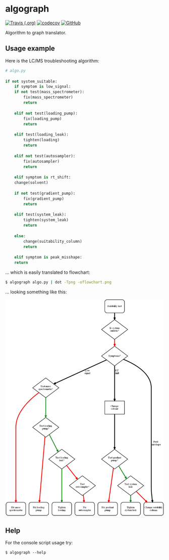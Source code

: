 # algograph

[![Travis (.org)](https://img.shields.io/travis/genadijrazdorov/algograph?logo=travis)](https://travis-ci.org/genadijrazdorov/algograph)
[![codecov](https://codecov.io/gh/genadijrazdorov/algograph/branch/master/graph/badge.svg)](https://codecov.io/gh/genadijrazdorov/algograph)
[![GitHub](https://img.shields.io/github/license/genadijrazdorov/algograph)](https://github.com/genadijrazdorov/algograph/blob/master/LICENSE)

Algorithm to graph translator.

## Usage example

Here is the LC/MS troubleshooting algorithm:

```python
# algo.py

if not system_suitable:
    if symptom is low_signal:
	if not test(mass_spectrometer):
	    fix(mass_spectrometer)
	    return

	elif not test(loading_pump):
	    fix(loading_pump)
	    return

	elif test(loading_leak):
	    tighten(loading)
	    return

	elif not test(autosampler):
	    fix(autosampler)
	    return

    elif symptom is rt_shift:
	change(solvent)

	if not test(gradient_pump):
	    fix(gradient_pump)
	    return

	elif test(system_leak):
	    tighten(system_leak)
	    return

	else:
	    change(suitability_column)
	    return

    elif symptom is peak_misshape:
	return

```

... which is easily translated to flowchart:

```bash
$ algograph algo.py | dot -Tpng -oflowchart.png

```

... looking something like this:

![flowchart](flowchart.png)


## Help

For the console script usage try:

```
$ algograph --help
```
